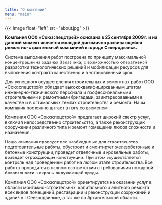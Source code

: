 ```yaml
---
title: "О компании"
menu: "main"
---
```


{{< image float="left" src="about.jpg" >}}

**Компания ООО «Союзспецстрой» основана в 25 сентября 2009 г. и на данный момент является молодой динамично развивающейся ремонтно-строительной компанией в городе Северодвинск.**

Система выполнения работ построена по принципу максимальной концентрации на задачах Заказчика, с возможностью оперативной разработки технологических решений и мобилизации ресурсов для выполнения контракта качественно и в установленный срок.

Для успешного осуществления строительных и ремонтных работ ООО «Союзспецстрой» обладает высококвалифицированным штатом инженерно-технического персонала и профессиональными строительными и ремонтными бригадами, заинтересованными в качестве и в оптимальных темпах строительства и ремонта. Наша компания постоянно шагает в ногу со временем.

Компания ООО «Союзспецстрой» предлагает широкий спектр услуг, включая непосредственно строительство, а также реконструкцию сооружений различного типа и ремонт помещений любой сложности и назначения.

Наша компания проведет все необходимые для строительства подготовительные работы, обустроит и смонтирует железобетонные и бетонные конструкции, проведет отделочные и кровельные работы, возведет ограждающие конструкции. При этом осуществляется контроль над проведением работ на любом этапе строительства. Все работы проводятся в полном соответствии с требованиями пожарной безопасности и охраны окружающей среды.

Компания ООО «Союзспецстрой» ориентируется на оказании услуг в области монтажно-строительных, капитального и элитного ремонта всех видов помещений, реставрации и реконструкции сооружений и зданий в г.Северодвинске, а так же по Архангельской области.
